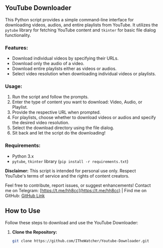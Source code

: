 ## YouTube Downloader

This Python script provides a simple command-line interface for downloading videos, audios, and entire playlists from YouTube. It utilizes the `pytube` library for fetching YouTube content and `tkinter` for basic file dialog functionality.

### Features:
- Download individual videos by specifying their URLs.
- Download only the audio of a video.
- Download entire playlists either as videos or audios.
- Select video resolution when downloading individual videos or playlists.

### Usage:
1. Run the script and follow the prompts.
2. Enter the type of content you want to download: Video, Audio, or Playlist.
3. Provide the respective URL when prompted.
4. For playlists, choose whether to download videos or audios and specify the desired video resolution.
5. Select the download directory using the file dialog.
6. Sit back and let the script do the downloading!

### Requirements:
- Python 3.x
- `pytube`, `tkinter` library (`pip install -r requirements.txt`)

**Disclaimer:** This script is intended for personal use only. Respect YouTube's terms of service and the rights of content creators.

Feel free to contribute, report issues, or suggest enhancements! Contact me on Telegram: [https://t.me/hh8cc](https://t.me/hh8cc) | Find me on GitHub: [GitHub Link](https://github.com/ITheWatcher)

## How to Use

Follow these steps to download and use the YouTube Downloader:

1. **Clone the Repository:**
   ```bash
   git clone https://github.com/ITheWatcher/Youtube-Downloader.git

